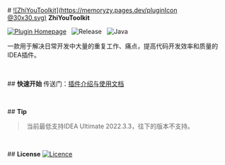 # [![ZhiYouToolkit](https://memoryzy.pages.dev/pluginIcon @30x30.svg)](https://github.com/MemoryZy/ZhiYouToolkit) **ZhiYouToolkit**

[![Plugin Homepage]( https://img.shields.io/badge/Plugin%20Homepage-ZhiYouToolkit-0db7ed.svg?style=for-the-badge )]( https://memoryzy.pages.dev/ )
&nbsp;
![Release]( https://img.shields.io/badge/Release-v1.2.1-d05ce3.svg?style=for-the-badge )
&nbsp;
![Java]( https://img.shields.io/badge/Lang-Java-ff5722.svg?style=for-the-badge&logoColor=white )

一款用于解决日常开发中大量的重复工作、痛点，提高代码开发效率和质量的IDEA插件。

<br/>

## **快速开始**
传送门：[插件介绍与使用文档]( https://memoryzy.pages.dev/zhiyou/ )

<br/>

## **Tip**
> 当前最低支持IDEA Ultimate 2022.3.3，往下的版本不支持。

<br/>

## **License**
[![Licence]( https://img.shields.io/badge/Licence-Apache%202.0-97ca00.svg?style=for-the-badge&logoColor=white )](./LICENSE)